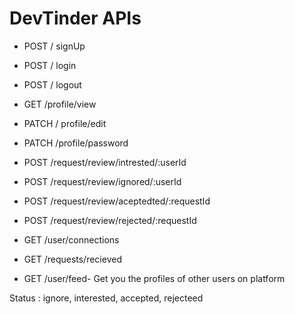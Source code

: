 # DevTinder APIs


- POST / signUp
- POST / login
- POST / logout

- GET /profile/view
- PATCH / profile/edit
- PATCH /profile/password

- POST /request/review/intrested/:userId
- POST /request/review/ignored/:userId

- POST /request/review/aceptedted/:requestId
- POST /request/review/rejected/:requestId

- GET /user/connections
- GET /requests/recieved
- GET /user/feed- Get you the profiles of other users on platform


Status : ignore, interested, accepted, rejecteed

